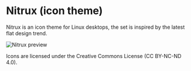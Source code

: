 Nitrux (icon theme)
============

Nitrux is an icon theme for Linux desktops, the set is inspired by the latest flat design trend.

![Nitrux preview](http://store.nitrux.in/images/pic38.png "Hand crafted, infinitely scalable icons. ")

Icons are licensed under the Creative Commons License (CC BY-NC-ND 4.0).
